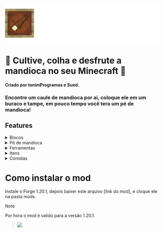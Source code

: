 ![Icon](assets/icon.png)

# 🌿 Cultive, colha e desfrute a mandioca no seu Minecraft 🌿 
#### Criado por tonimProgramas e Sued.


### Encontre um caule de mandioca por aí, coloque ele em um buraco e tampe, em pouco tempo você tera um pé de mandioca!

## Features
<details>
<summary>Blocos</summary>

### Bloco com buraco
![BlocoComBurado](assets/BlocoComBuraco.png)

Bloco obtido ao utilizar a cavadeira em qualquer tipo de terra. A cavadeira pode transforma-lo novamente em bloco terra ou bloco com mandioca plantada.

### Bloco com mandioca plantada

</details>


<details>
<summary>Pé de mandioca</summary>
O pé de mandioca é um bloco que evolui 5 estágios, ele é gerado quando um bloco com buraco é fechado com um caule de mandioca dentro. Eles podem ser quebras ou colhidos, crescem apenas de dia e são magníficos.

![Mandioca1](assets/MandiocaStages.png)

## Loot Table
### Ao quebrar:
- Estagio 0: x
- Estagio 1: 0-1 caule de mandioca.
- Estagio 2: 0-1 caule de mandioca.
- Estagio 3: 1   caule de mandioca.
- Estagio 4: 1-2 caule de mandioca.
- Estagio 5: 3-4 caule de mandioca.
### Ao colher:
- Estagio 0: x
- Estagio 1: 0-1 caule de mandioca + 1 mandioca crua.
- Estagio 2: 0-1 caule de mandioca + 2 mandiocas cruas.
- Estagio 3: 1 caule de mandioca + 3 mandiocas cruas.
- Estagio 4: 1-2 caules de mandiocas + 4 mandiocas cruas.
- Estagio 5: 3-4 caules de mandiocas + 8 mandiocas cruas.
## Tempo de Crescimento
No Minecraft, o crescimento de crops é influenciado pelos random ticks, que ocorrem em média a cada 47,30seg quando o valor padrão do RandomTickSpeed é 3. A mandioca tem 3,85% de chance de crescer a cada random tick, o que leva em média 21,4min, o que é quase equivalente a 1 dia no Minecraft.
</details>



<details>
<summary>Ferramentas</summary>

### Cavaderira
![Cavadeira](assets/CavadeiraCrafting.png)

A cavadeira é uma ferramenta que cria um buraco em qualquer tipo de terra, e fecha o buraco. 
### Facão
![Facão](assets/FacaoCrafting.png)

O facão descasca mandiocas cruas, este item possui validade.
</details>



<details>
<summary>Itens</summary>

### Mandioca Crua
![Mandioca1](assets/MandiocaCrua.png)

Mandioca crua é obtida ao colher um pé de mandioca, serve para ser descascada com o Facão e virar Mandioca descascada.

### Caule de Mandioca
![Mandioca1](assets/MandiocaCaule.png)

Caules de mandioca podem ser obtidos em estruturas como villas e minas abandonadas ou colhendo um pé de mandioca. Se colocado em um buraco e fechar, um lindo pé de mandioca nascerá.

### Mandioca Ralada
![teste](assets/MandiocaRaladaCrafting.png)

Mandioca ralada serve de craft para o bolo de mandioca aka Mané Pelado.
</details>



<details>
<summary>Comidas</summary>

### Mandioca Descascada
![Mandioca1](assets/MandiocaDescascada.png)

Uma comida que restaura 1🍗 de fome, e serve de craft para mandioca ralada e mandioca cozida.
### Mandioca Cozida
### Bolo de Mandioca
![Bolo de mandioca](assets/BoloDeMandiocaCrafting.png)

Bolo é um alimento e um bloco que pode ser comido pelo jogador, assim como bolo cada pedaço restaura 2🍗 de fome.

### Tapiocas 
![teste](assets/TapiocaDeCarneCrafting.png) ![teste](assets/TapiocaDeFrangoCrafting.png)

São comidas que restauram 10🍗 de fome, seguem este padrão de craft e existem também tapiocas de porco, carneiro, peixe e de coelho.

</details>




# Como instalar o mod
Instale o Forge 1.20.1, depois baixer este arquivo [link do mod], e cloque ele na pasta mods.

> [!NOTE]
> Por hora o mod é valido para a versão 1.20.1.

> <img src="https://img.shields.io/badge/YouTube-FF0000?style=for-the-badge&logo=youtube&logoColor=white" /> 